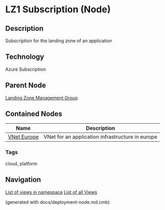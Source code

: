 # LZ1 Subscription (Node)
## Description
Subscription for the landing zone of an application

## Technology
Azure Subscription

## Parent Node
[Landing Zone Management Group](../../../mybank/it-management/azure/landing-zone-management-group.md)
## Contained Nodes
Name | Description 
---|---
[VNet Europe](../../../mybank/it-management/azure/alz1-vnet-europe.md) | VNet for an application infrastructure in europe

### Tags
cloud, platform


## Navigation
[List of views in namespace](./views-in-namespace.md)
[List of all Views](../../../views.md)

(generated with docs/deployment-node.md.cmb)
